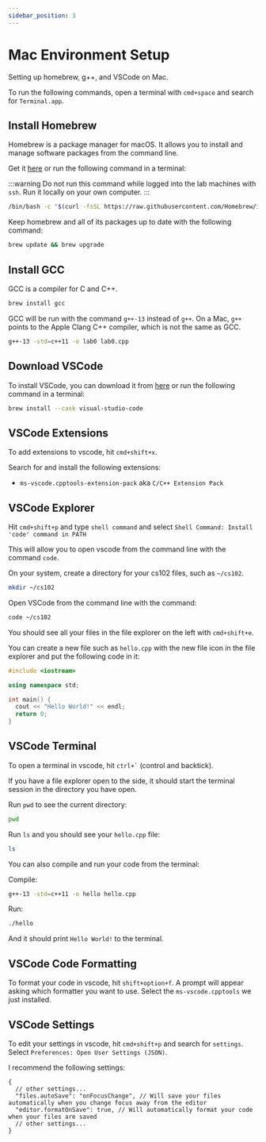 ```yaml
---
sidebar_position: 3
---
```


# Mac Environment Setup

Setting up homebrew, g++, and VSCode on Mac.

To run the following commands, open a terminal with `cmd+space` and search for `Terminal.app`.

## Install Homebrew

Homebrew is a package manager for macOS. It allows you to install and manage software packages from the command line.

Get it [here](https://brew.sh/) or run the following command in a terminal:

:::warning
Do not run this command while logged into the lab machines with `ssh`. Run it locally on your own computer.
:::

```bash
/bin/bash -c "$(curl -fsSL https://raw.githubusercontent.com/Homebrew/install/HEAD/install.sh)"
```

Keep homebrew and all of its packages up to date with the following command:

```bash
brew update && brew upgrade
```

## Install GCC

GCC is a compiler for C and C++.

```bash
brew install gcc
```

GCC will be run with the command `g++-13` instead of `g++`. On a Mac, `g++` points to the Apple Clang C++ compiler, which is not the same as GCC.

```bash
g++-13 -std=c++11 -o lab0 lab0.cpp
```

## Download VSCode

To install VSCode, you can download it from [here](https://code.visualstudio.com/download) or run the following command in a terminal:

```bash
brew install --cask visual-studio-code
```

## VSCode Extensions

To add extensions to vscode, hit `cmd+shift+x`.

Search for and install the following extensions:

- `ms-vscode.cpptools-extension-pack` aka `C/C++ Extension Pack`

## VSCode Explorer

Hit `cmd+shift+p` and type `shell command` and select `Shell Command: Install 'code' command in PATH`

This will allow you to open vscode from the command line with the command `code`.

On your system, create a directory for your cs102 files, such as `~/cs102`.

```bash
mkdir ~/cs102
```

Open VSCode from the command line with the command:

```bash
code ~/cs102
```

You should see all your files in the file explorer on the left with `cmd+shift+e`.

You can create a new file such as `hello.cpp` with the new file icon in the file explorer and put the following code in it:

```cpp
#include <iostream>

using namespace std;

int main() {
  cout << "Hello World!" << endl;
  return 0;
}
```

## VSCode Terminal

To open a terminal in vscode, hit `` ctrl+` `` (control and backtick).

If you have a file explorer open to the side, it should start the terminal session in the directory you have open.

Run `pwd` to see the current directory:

```bash
pwd
```

Run `ls` and you should see your `hello.cpp` file:

```bash
ls
```

You can also compile and run your code from the terminal:

Compile:

```bash
g++-13 -std=c++11 -o hello hello.cpp
```

Run:

```bash
./hello
```

And it should print `Hello World!` to the terminal.

## VSCode Code Formatting

To format your code in vscode, hit `shift+option+f`. A prompt will appear asking which formatter you want to use. Select the `ms-vscode.cpptools` we just installed.

## VSCode Settings

To edit your settings in vscode, hit `cmd+shift+p` and search for `settings`. Select `Preferences: Open User Settings (JSON)`.

I recommend the following settings:

```jsonc
{
  // other settings...
  "files.autoSave": "onFocusChange", // Will save your files automatically when you change focus away from the editor
  "editor.formatOnSave": true, // Will automatically format your code when your files are saved
  // other settings...
}
```
